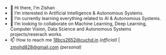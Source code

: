 - 👋 Hi there, I’m Zishan
- 👀 I’m interested in Artificial Intelligence & Autonomous Systems.
- 🌱 I’m currently learning everything related to AI & Autonomous Systems.
- 💞️ I’m looking to collaborate on Machine Learning, Deep Learning, Computer Vision, Data Science and Autonomous Systems projects/reserach works.
- 📫 How to reach me 18bcs2652@cuchd.in _(official)_ | zmohd828@gmail.com _(personal)_

<!---
mdzishanansari/mdzishanansari is a ✨ special ✨ repository because its `README.md` (this file) appears on your GitHub profile.
You can click the Preview link to take a look at your changes.
--->
